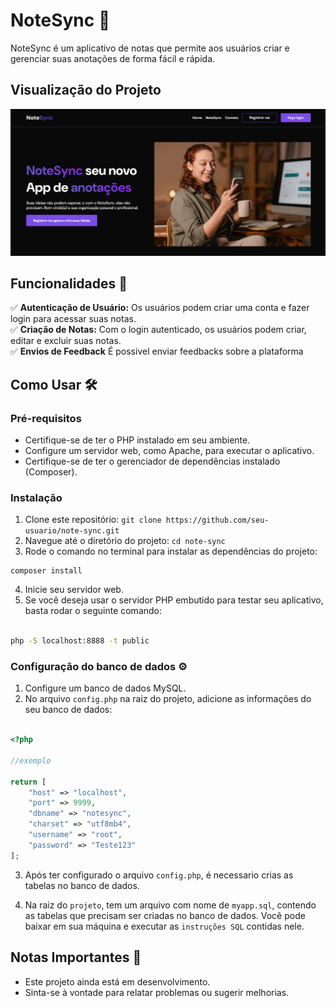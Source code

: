 # NoteSync 📝

NoteSync é um aplicativo de notas que permite aos usuários criar e gerenciar suas anotações de forma fácil e rápida.

## Visualização do Projeto
<img src=".github/preview.png">

## Funcionalidades 🚀

:white_check_mark: **Autenticação de Usuário:** Os usuários podem criar uma conta e fazer login para acessar suas notas.<br>
:white_check_mark: **Criação de Notas:** Com o login autenticado, os usuários podem criar, editar e excluir suas notas.<br>
:white_check_mark: **Envios de Feedback** É possivel enviar feedbacks sobre a plataforma<br>


## Como Usar 🛠️

### Pré-requisitos

- Certifique-se de ter o PHP instalado em seu ambiente.
- Configure um servidor web, como Apache, para executar o aplicativo.
- Certifique-se de ter o gerenciador de dependências instalado (Composer).

### Instalação

1. Clone este repositório: `git clone https://github.com/seu-usuario/note-sync.git`
2. Navegue até o diretório do projeto: `cd note-sync`
3. Rode o comando no terminal para instalar as dependências do projeto:
```
composer install
```
4. Inicie seu servidor web. 
5. Se você deseja usar o servidor PHP embutido para testar seu aplicativo, basta rodar o seguinte comando:

```bash

php -S localhost:8888 -t public

```

### Configuração do banco de dados ⚙️

1. Configure um banco de dados MySQL.
2. No arquivo `config.php` na raiz do projeto, adicione as informações do seu banco de dados:

```php

<?php 

//exemplo

return [
    "host" => "localhost",
    "port" => 9999,
    "dbname" => "notesync",
    "charset" => "utf8mb4",
    "username" => "root", 
    "password" => "Teste123"
];

```
3. Após ter configurado o arquivo `config.php`, é necessario crias as tabelas no banco de dados.

4. Na raiz do `projeto`, tem um arquivo com nome de `myapp.sql`, contendo as tabelas que precisam ser criadas no banco de dados. Você pode baixar em sua máquina e executar as `instruções SQL` contidas nele.


## Notas Importantes 📜

- Este projeto ainda está em desenvolvimento.
- Sinta-se à vontade para relatar problemas ou sugerir melhorias.






